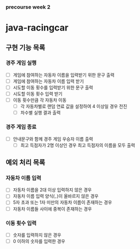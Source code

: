 ### precourse week 2

# java-racingcar

## 구현 기능 목록

### 경주 게임 실행

- [ ] 게임에 참여하는 자동차 이름을 입력받기 위한 문구 출력
- [ ] 게임에 참여하는 자동차 이름 입력 받기
- [ ] 시도할 이동 횟수를 입력받기 위한 문구 출력
- [ ] 시도할 이동 횟수 입력 받기
- [ ] 이동 횟수만큼 각 자동차 이동
  - [ ] 각 자동차별로 랜덤 연료 값을 설정하여 4 이상일 경우 전진
  - [ ] 차수별 실행 결과 출력

### 경주 게임 종료

- [ ] 안내문구와 함께 경주 게임 우승자 이름 출력
  - [ ] 최고 득점자가 2명 이상인 경우 최고 득점자의 이름을 모두 출력

## 예외 처리 목록

### 자동차 이름 입력

- [ ] 자동차 이름을 2대 이상 입력하지 않은 경우
- [ ] 자동차 이름 입력 양식(`,`)이 올바르지 않은 경우
- [ ] 5자 초과 또는 1자 미만의 자동차 이름이 존재하는 경우
- [ ] 자동차 이름들 사이에 중복이 존재하는 경우

### 이동 횟수 입력
- [ ] 숫자를 입력하지 않은 경우
- [ ] 0 이하의 숫자를 입력한 경우